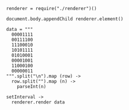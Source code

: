 
    renderer = require("./renderer")()

    document.body.appendChild renderer.element()

    data = """
      00001111
      00111100
      11100010
      10101111
      01010001
      00001001
      11000100
      00000011
    """.split("\n").map (row) ->
      row.split("").map (n) ->
        parseInt(n)

    setInterval ->
      renderer.render data
